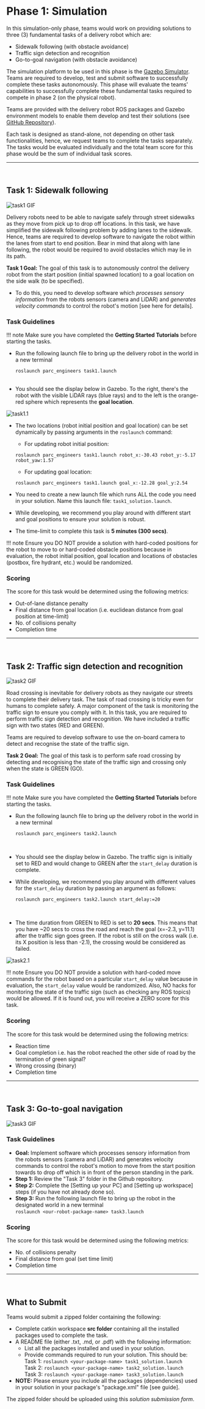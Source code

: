 # Phase 1: Simulation

In this simulation-only phase, teams would work on providing solutions to three (3) fundamental tasks of a delivery robot which are: 

* Sidewalk following (with obstacle avoidance)
* Traffic sign detection and recognition
* Go-to-goal navigation (with obstacle avoidance)

The simulation platform to be used in this phase is the [Gazebo Simulator](http://gazebosim.org/). Teams are required to develop, test and submit software to successfully complete these tasks autonomously. This phase will evaluate the teams' capabilities to successfully complete these fundamental tasks required to compete in phase 2 (on the physical robot).

Teams are provided with the delivery robot ROS packages and Gazebo environment models to enable them develop and test their solutions (see [GitHub Repository](https://github.com/PARC-Robotics/PARC-Engineers-League)).

Each task is designed as stand-alone, not depending on other task functionalities, hence, we request teams to complete the tasks separately. The tasks would be evaluated individually and the total team score for this phase would be the sum of individual task scores.


_____________________________________________________________________________
<br>

## Task 1: Sidewalk following

![task1 GIF](media/task1.gif)

Delivery robots need to be able to navigate safely through street sidewalks as they move from pick up to drop off locations. In this task, we have simplified the sidewalk following problem by adding lanes to the sidewalk. Hence, teams are required to develop software to navigate the robot within the lanes from start to end position. Bear in mind that along with lane following, the robot would be required to avoid obstacles which may lie in its path.

**Task 1 Goal:** The goal of this task is to autonomously control the delivery robot from the start position (initial spawned location) to a goal location on the side walk (to be specified).

- To do this, you need to develop software which *processes sensory information* from the robots sensors (camera and LiDAR) and *generates velocity commands* to control the robot's motion [see here for details].


### Task Guidelines

!!! note
    Make sure you have completed the **Getting Started Tutorials** before starting the tasks.

- Run the following launch file to bring up the delivery robot in the world in a new terminal <br>
    ``` 
    roslaunch parc_engineers task1.launch
    ``` 
    <br>
- You should see the display below in Gazebo. To the right, there's the robot with the visible LiDAR rays (blue rays) and to the left is the orange-red sphere which represents the **goal location**.

![task1.1](media/task1_1.png)

- The two locations (robot initial position and goal location) can be set dynamically by passing arguments in the `roslaunch` command:
    - For updating robot initial position: <br>
    ``` 
    roslaunch parc_engineers task1.launch robot_x:-30.43 robot_y:-5.17 robot_yaw:1.57
    ```
    - For updating goal location: <br>
    ``` 
    roslaunch parc_engineers task1.launch goal_x:-12.28 goal_y:2.54
    ```

- You need to create a new launch file which runs ALL the code you need in your solution. Name this launch file: `task1_solution.launch`.

- While developing, we recommend you play around with different start and goal positions to ensure your solution is robust.

- The time-limit to complete this task is **5 minutes (300 secs)**.

!!! note
    Ensure you DO NOT provide a solution with hard-coded positions for the robot to move to or hard-coded obstacle positions because in evaluation, the robot initial position, goal location and locations of obstacles (postbox, fire hydrant, etc.) would be randomized.


### Scoring
The score for this task would be determined using the following metrics:

* Out-of-lane distance penalty
* Final distance from goal location (i.e. euclidean distance from goal position at time-limit)
* No. of collisions penalty
* Completion time

_____________________________________________________________________________

<br>

## Task 2: Traffic sign detection and recognition

![task2 GIF](media/task2.gif)

Road crossing is inevitable for delivery robots as they navigate our streets to complete their delivery task. The task of road crossing is tricky even for humans to complete safely. A major component of the task is monitoring the traffic sign to ensure you comply with it. In this task, you are required to perform traffic sign detection and recognition. We have included a traffic sign with two states (RED and GREEN). 

Teams are required to develop software to use the on-board camera to detect and recognise the state of the traffic sign. 

**Task 2 Goal:** The goal of this task is to perform safe road crossing by detecting and recognising the state of the traffic sign and crossing only when the state is GREEN (GO).


### Task Guidelines

!!! note
    Make sure you have completed the **Getting Started Tutorials** before starting the tasks.

- Run the following launch file to bring up the delivery robot in the world in a new terminal <br>
    ``` 
    roslaunch parc_engineers task2.launch
    ``` 
    <br>
- You should see the display below in Gazebo. The traffic sign is initially set to RED and would change to GREEN after the `start_delay` duration is complete.

- While developing, we recommend you play around with different values for the `start_delay` duration by passing an argument as follows:
    
    ``` 
    roslaunch parc_engineers task2.launch start_delay:=20
    ```
    <br>

- The time duration from GREEN to RED is set to **20 secs**. This means that you have ~20 secs to cross the road and reach the goal (x=-2.3, y=11.1) after the traffic sign goes green. If the robot is still on the cross walk (i.e. its X position is less than -2.1), the crossing would be considered as failed.

![task2.1](media/task2_1.png)

!!! note
    Ensure you DO NOT provide a solution with hard-coded move commands for the robot based on a particular `start_delay` value because in evaluation, the `start_delay` value would be randomized. Also, NO hacks for monitoring the state of the traffic sign (such as checking any ROS topics) would be allowed. If it is found out, you will receive a ZERO score for this task.


### Scoring
The score for this task would be determined using the following metrics:

* Reaction time
* Goal completion i.e. has the robot reached the other side of road by the termination of green signal?
* Wrong crossing (binary)
* Completion time

_____________________________________________________________________________

<br>

## Task 3: Go-to-goal navigation

![task3 GIF](media/task3.gif)

### Task Guidelines
- **Goal:** Implement software which processes sensory information from the robots sensors (camera and LiDAR) and generates velocity commands to control the robot's motion to move from the start position towards to drop off which is in front of the person standing in the park.
- **Step 1:** Review the "Task 3" folder in the Github repository.
- **Step 2:** Complete the [Setting up your PC] and [Setting up workspace] steps (if you have not already done so).
- **Step 3:** Run the following launch file to bring up the robot in the designated world in a new terminal <br>
` roslaunch <our-robot-package-name> task3.launch `

### Scoring
The score for this task would be determined using the following metrics:

* No. of collisions penalty
* Final distance from goal (set time limit)
* Completion time

_____________________________________________________________________________

<br>

## What to Submit
Teams would submit a zipped folder containing the following:

* Complete catkin workspace **src folder** containing all the installed packages used to complete the task.
* A README file (either .txt, .md, or .pdf) with the following information:
    * List all the packages installed and used in your solution.
    * Provide commands required to run your solution. This should be: <br>
    Task 1: ` roslaunch <your-package-name> task1_solution.launch ` <br>
    Task 2: ` roslaunch <your-package-name> task2_solution.launch ` <br>
    Task 3: ` roslaunch <your-package-name> task3_solution.launch `
* **NOTE:** Please ensure you include all the packages (dependencies) used in your solution in your package's "package.xml" file [see guide]. <br>

The zipped folder should be uploaded using this *solution submission form*.
